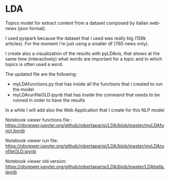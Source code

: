 # LDA
Topics model for extract content from a dataset composed by italian web-news (json format).


I used pyspark because the dataset that i used was really big (159k articles). For the moment i'm just using a smaller df (760 news only).

I create also a visualization of the results with pyLDAvis, that shows at the same time (interactively) what words are important for a topic and in which topics is often used a word. 


The updated file are the following: 
  - myLDAfunctions.py that has inside all the functions that i created to run the model
  - myLDArunfileOLD.ipynb that has inside the command that needs to be runned in order to have the results
  
  
 In a while I will add also the Web Application that I create for this NLP model

Notebook viewer functions file : https://nbviewer.jupyter.org/github/robertaparisi/LDA/blob/master/myLDAfunct.ipynb

Notebook viewer run file: https://nbviewer.jupyter.org/github/robertaparisi/LDA/blob/master/myLDArunfileOLD.ipynb

Notebook viewer old version: https://nbviewer.jupyter.org/github/robertaparisi/LDA/blob/master/LDAbella.ipynb
